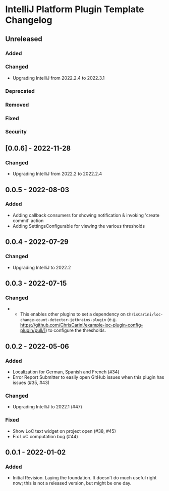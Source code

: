 <!-- Keep a Changelog guide -> https://keepachangelog.com -->

# IntelliJ Platform Plugin Template Changelog

## Unreleased

### Added

### Changed
- Upgrading IntelliJ from 2022.2.4 to 2022.3.1

### Deprecated

### Removed

### Fixed

### Security

## [0.0.6] - 2022-11-28

### Changed
- Upgrading IntelliJ from 2022.2 to 2022.2.4

## 0.0.5 - 2022-08-03

### Added
- Adding callback consumers for showing notification & invoking 'create commit' action
- Adding SettingsConfigurable for viewing the various thresholds

## 0.0.4 - 2022-07-29

### Changed
- Upgrading IntelliJ to 2022.2

## 0.0.3 - 2022-07-15

### Changed
- - This enables other plugins to set a dependency on `ChrisCarini/loc-change-count-detector-jetbrains-plugin` (e.g. https://github.com/ChrisCarini/example-loc-plugin-config-plugin/pull/1) to configure the thresholds.

## 0.0.2 - 2022-05-06

### Added
- Localization for German, Spanish and French (#34)
- Error Report Submitter to easily open GitHub issues when this plugin has issues (#35, #43)

### Changed
- Upgrading IntelliJ to 2022.1 (#47)

### Fixed
- Show LoC text widget on project open (#38, #45)
- Fix LoC computation bug (#44)

## 0.0.1 - 2022-01-02

### Added
- Initial Revision. Laying the foundation. It doesn't do much useful right now; this is not a released version, but
  might be one day.
